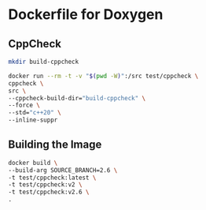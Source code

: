 # Dockerfile for Doxygen

## CppCheck

```sh
mkdir build-cppcheck

docker run --rm -t -v "$(pwd -W)":/src test/cppcheck \
cppcheck \
src \
--cppcheck-build-dir="build-cppcheck" \
--force \
--std="c++20" \
--inline-suppr
```

## Building the Image

```sh
docker build \
--build-arg SOURCE_BRANCH=2.6 \
-t test/cppcheck:latest \
-t test/cppcheck:v2 \
-t test/cppcheck:v2.6 \
.
```
